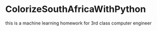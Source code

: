 # ColorizeSouthAfricaWithPython
this is a machine learning homework for 3rd class computer engineer
